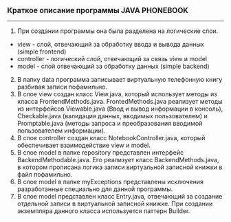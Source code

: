 **<big>Краткое описание программы JAVA PHONEBOOK</big>**
___
1. При создании программы она была разделена на логические слои.
- view - слой, отвечающий за обработку ввода и вывода данных (simple frontend)
- controller - логический слой, отвечающий за связь view и model
- model - слой отвечающий за обработку данных (simple backend)
2. В папку data программа записывает виртуальную телефонную книгу разбивая записи пофамильно.
3. В слое view создан класс View.java, который использует методы из класса FrontendMethods.java. FrontedMethods.java реализует методы из интерфейсов Viewable.java (Ввод и вывод информации в консоль), Checkable.java (валидация данных, вводимых пользователем) и Promptable.java (методы запроса и преобразования вводимой пользователем информации).
4. В слое controller создан класс NotebookController.java, который обеспечивает взаимодействие view и model.
5. В слое model в папке repository представлен интерфейс BackendMethodable.java. Его реализует класс BackendMethods.java, в котором прописана логика записи виртуальной записной книжки в файл пофамильно.
6. В слое model в папке myExceptions представлены исключения разработанные специально для данной программы. 
7. В слое model представлен класс Entry.java, отвечающий за создание отдельной записи в виртуальной записной книжке. При создании экземпляра данного класса используется паттерн Builder.
